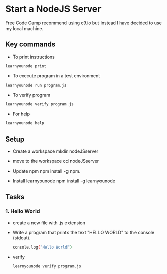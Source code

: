 
# Start a NodeJS Server

Free Code Camp recommend using c9.io but instead I have decided to use my local machine.

## Key commands

* To print instructions 
```sh
learnyounode print     
```
 * To execute  program in a test environment 
 ```sh
 learnyounode run program.js     
 ```
* To verify program 
```sh
learnyounode verify program.js  
```
* For help 
```sh
learnyounode help    
```

## Setup

* Create a workspace
mkdir nodeJSserver

* move to the workspace
cd nodeJSserver

* Update npm
npm install -g npm.

* Install learnyounode
npm install -g learnyounode


## Tasks

### 1. Hello World 

* create a new file with .js extension
* Write a program that prints the text "HELLO WORLD" to the console  
  (stdout). 
  ```sh
  console.log("Hello World")
  ```
  
* verify
  ```sh
  learnyounode verify program.js
  ```
